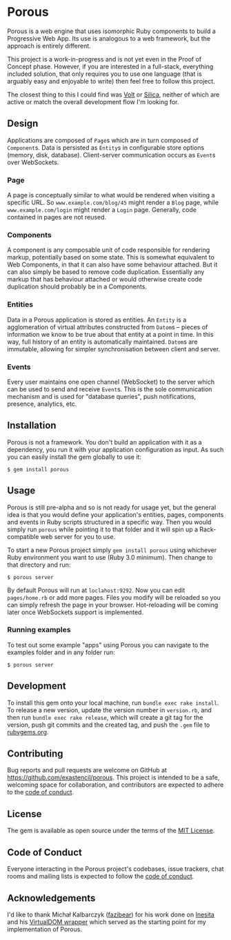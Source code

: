 # Porous

Porous is a web engine that uses isomorphic Ruby components to build a Progressive Web App. Its use is analogous to a web framework, but the approach is entirely different.

This project is a work-in-progress and is not yet even in the Proof of Concept phase. However, if you are interested in a full-stack, everything included solution, that only requires you to use one language (that is arguably easy and enjoyable to write) then feel free to follow this project.

The closest thing to this I could find was [Volt](https://github.com/voltrb/volt) or [Silica](https://github.com/youchan/silica), neither of which are active or match the overall development flow I'm looking for.

## Design

Applications are composed of `Page`s which are in turn composed of `Component`s. Data is persisted as `Entity`s in configurable store options (memory, disk, database). Client-server communication occurs as `Event`s over WebSockets.

### Page

A page is conceptually similar to what would be rendered when visiting a specific URL. So `www.example.com/blog/45` might render a `Blog` page, while `www.example.com/login` might render a `Login` page. Generally, code contained in pages are not reused.

### Components

A component is any composable unit of code responsible for rendering markup, potentially based on some state. This is somewhat equivalent to Web Components, in that it can also have some behaviour attached. But it can also simply be based to remove code duplication. Essentially any markup that has behaviour attached or would otherwise create code duplication should probably be in a Components.

### Entities

Data in a Porous application is stored as entities. An `Entity` is a agglomeration of virtual attributes constructed from `Datom`s – pieces of information we know to be true about that entity at a point in time. In this way, full history of an entity is automatically maintained. `Datom`s are immutable, allowing for simpler synchronisation between client and server.

### Events

Every user maintains one open channel (WebSocket) to the server which can be used to send and receive `Event`s. This is the sole communication mechanism and is used for "database queries", push notifications, presence, analytics, etc.

## Installation

Porous is not a framework. You don't build an application with it as a dependency, you run it with your application configuration as input. As such you can easily install the gem globally to use it:

    $ gem install porous

## Usage

Porous is still pre-alpha and so is not ready for usage yet, but the general idea is that you would define your application's entities, pages, components and events in Ruby scripts structured in a specific way. Then you would simply run `porous` while pointing it to that folder and it will spin up a Rack-compatible web server for you to use.

To start a new Porous project simply `gem install porous` using whichever Ruby environment you want to use (Ruby 3.0 minimum). Then change to that directory and run:

    $ porous server

By default Porous will run at `loclahost:9292`. Now you can edit `pages/home.rb` or add more pages. Files you modify will be reloaded so you can simply refresh the page in your browser. Hot-reloading will be coming later once WebSockets support is implemented.

### Running examples

To test out some example "apps" using Porous you can navigate to the examples folder and in any folder run:

    $ porous server

## Development

To install this gem onto your local machine, run `bundle exec rake install`. To release a new version, update the version number in `version.rb`, and then run `bundle exec rake release`, which will create a git tag for the version, push git commits and the created tag, and push the `.gem` file to [rubygems.org](https://rubygems.org).

## Contributing

Bug reports and pull requests are welcome on GitHub at https://github.com/exastencil/porous. This project is intended to be a safe, welcoming space for collaboration, and contributors are expected to adhere to the [code of conduct](https://github.com/exastencil/porous/blob/master/CODE_OF_CONDUCT.md).

## License

The gem is available as open source under the terms of the [MIT License](https://opensource.org/licenses/MIT).

## Code of Conduct

Everyone interacting in the Porous project's codebases, issue trackers, chat rooms and mailing lists is expected to follow the [code of conduct](https://github.com/exastencil/porous/blob/master/CODE_OF_CONDUCT.md).

## Acknowledgements

I'd like to thank Michał Kalbarczyk ([fazibear](https://github.com/fazibear)) for his work done on [Inesita](https://github.com/inesita-rb/inesita) and his [VirtualDOM wrapper](https://github.com/fazibear/opal-virtual-dom) which served as the starting point for my implementation of Porous.
